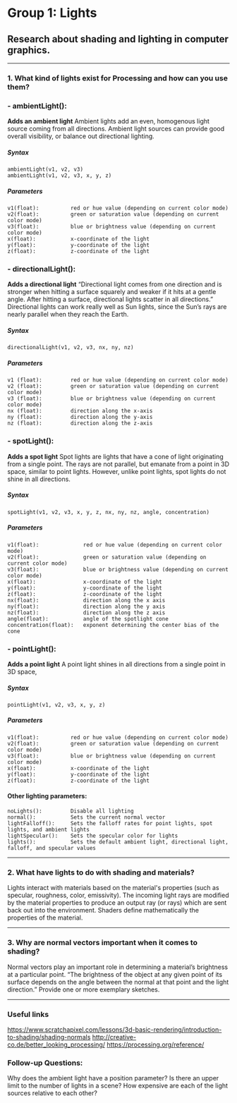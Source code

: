 # Group 1: Lights

## Research about shading and lighting in computer graphics.
---

### 1. What kind of lights exist for Processing and how can you use them?
   
### - ambientLight():
  
**Adds an ambient light**
    Ambient lights add an even, homogenous light source coming from all directions. Ambient light sources can provide good overall visibility, or balance out directional lighting.

##### Syntax
    ambientLight(v1, v2, v3)
    ambientLight(v1, v2, v3, x, y, z)

##### Parameters

    v1(float):          red or hue value (depending on current color mode)
    v2(float):          green or saturation value (depending on current color mode)
    v3(float):          blue or brightness value (depending on current color mode)
    x(float):           x-coordinate of the light
    y(float):           y-coordinate of the light
    z(float):           z-coordinate of the light

### - directionalLight():
  
**Adds a directional light**
“Directional light comes from one direction and is stronger when hitting a surface squarely and weaker if it hits at a gentle angle. After hitting a surface, directional lights scatter in all directions.” Directional lights can work really well as Sun lights, since the Sun’s rays are nearly parallel when they reach the Earth.

##### Syntax
    directionalLight(v1, v2, v3, nx, ny, nz)

##### Parameters
    v1 (float):         red or hue value (depending on current color mode)
    v2 (float):         green or saturation value (depending on current color mode)
    v3 (float):         blue or brightness value (depending on current color mode)
    nx (float):         direction along the x‑axis
    ny (float):         direction along the y‑axis
    nz (float):         direction along the z‑axis


### - spotLight():
  
**Adds a spot light**
Spot lights are lights that have a cone of light originating from a single point. The rays are not parallel, but emanate from a point in 3D space, similar to point lights. However, unlike point lights, spot lights do not shine in all directions.

##### Syntax
    spotLight(v1, v2, v3, x, y, z, nx, ny, nz, angle, concentration)

##### Parameters
    v1(float):              red or hue value (depending on current color mode)
    v2(float):              green or saturation value (depending on current color mode)
    v3(float):              blue or brightness value (depending on current color mode)
    x(float):               x-coordinate of the light
    y(float):               y-coordinate of the light
    z(float):               z-coordinate of the light
    nx(float):              direction along the x axis
    ny(float):              direction along the y axis
    nz(float):              direction along the z axis
    angle(float):           angle of the spotlight cone
    concentration(float):   exponent determining the center bias of the cone


### - pointLight():
  
**Adds a point light**
A point light shines in all directions from a single point in 3D space, 

##### Syntax
    pointLight(v1, v2, v3, x, y, z)

##### Parameters
    v1(float):          red or hue value (depending on current color mode)
    v2(float):          green or saturation value (depending on current color mode)
    v3(float):          blue or brightness value (depending on current color mode)
    x(float):           x-coordinate of the light
    y(float):           y-coordinate of the light
    z(float):           z-coordinate of the light


#### Other lighting parameters:
  
    noLights():         Disable all lighting
    normal():           Sets the current normal vector
    lightFalloff():     Sets the falloff rates for point lights, spot lights, and ambient lights
    lightSpecular():    Sets the specular color for lights
    lights():           Sets the default ambient light, directional light, falloff, and specular values


---
### 2. What have lights to do with shading and materials?

Lights interact with materials based on the material's properties (such as specular, roughness, color, emissivity). The incoming light rays are modified by the material properties to produce an output ray (or rays) which are sent back out into the environment. Shaders define mathematically the properties of the material.

---

### 3. Why are normal vectors important when it comes to shading?
Normal vectors play an important role in determining a material’s brightness at a particular point. “The brightness of the object at any given point of its surface depends on the angle between the normal at that point and the light direction.”
Provide one or more exemplary sketches.

---

### Useful links
https://www.scratchapixel.com/lessons/3d-basic-rendering/introduction-to-shading/shading-normals
http://creative-co.de/better_looking_processing/
https://processing.org/reference/

### Follow-up Questions:
Why does the ambient light have a position parameter?
Is there an upper limit to the number of lights in a scene?
How expensive are each of the light sources relative to each other?
